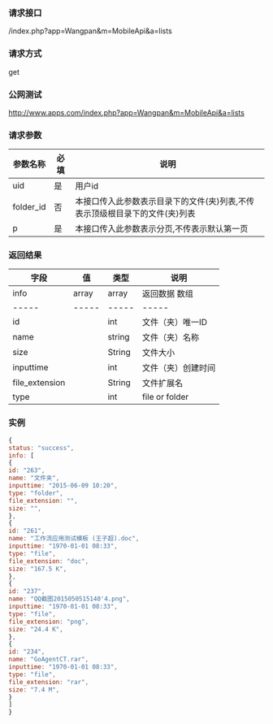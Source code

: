 ### **请求接口**
/index.php?app=Wangpan&m=MobileApi&a=lists

### **请求方式**
get

### **公网测试**
http://www.apps.com/index.php?app=Wangpan&m=MobileApi&a=lists

### **请求参数**

| 参数名称  |必填|     说明      |
|------|-----|------|
| uid     | 是 |   用户id   |
| folder_id | 否 |   本接口传入此参数表示目录下的文件(夹)列表,不传表示顶级根目录下的文件(夹)列表 |
| p | 是 |   本接口传入此参数表示分页,不传表示默认第一页 |

### **返回结果**
|字段       |值             |类型    |说明           |
| --------- |--------      |--------|--------       |
|info       |array         |array  |返回数据 数组    |
|-----      |-----         |-----  |-----           |
|id         |              |int    |文件（夹）唯一ID  |
|name       |              |string |文件（夹）名称   |
|size       |              |String |文件大小  |
|inputtime  |              |int    |文件（夹）创建时间 |
|file_extension |          |String |文件扩展名 |
|type       |              |int    |file or folder |


### 实例

``` javascript
{
status: "success",
info: [
{
id: "263",
name: "文件夹",
inputtime: "2015-06-09 10:20",
type: "folder",
file_extension: "",
size: "",
},
{
id: "261",
name: "工作流应用测试模板 (王子超).doc",
inputtime: "1970-01-01 08:33",
type: "file",
file_extension: "doc",
size: "167.5 K",
},
{
id: "237",
name: "QQ截图2015050515140'4.png",
inputtime: "1970-01-01 08:33",
type: "file",
file_extension: "png",
size: "24.4 K",
},
{
id: "234",
name: "GoAgentCT.rar",
inputtime: "1970-01-01 08:33",
type: "file",
file_extension: "rar",
size: "7.4 M",
}
]
}
